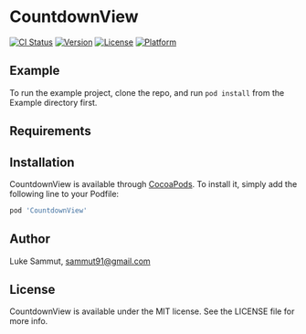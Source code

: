 # CountdownView

[![CI Status](https://img.shields.io/travis/sammut91/CountdownView.svg?style=flat)](https://travis-ci.org/sammut91/CountdownView)
[![Version](https://img.shields.io/cocoapods/v/CountdownView.svg?style=flat)](https://cocoapods.org/pods/CountdownView)
[![License](https://img.shields.io/cocoapods/l/CountdownView.svg?style=flat)](https://cocoapods.org/pods/CountdownView)
[![Platform](https://img.shields.io/cocoapods/p/CountdownView.svg?style=flat)](https://cocoapods.org/pods/CountdownView)

## Example

To run the example project, clone the repo, and run `pod install` from the Example directory first.

## Requirements

## Installation

CountdownView is available through [CocoaPods](https://cocoapods.org). To install
it, simply add the following line to your Podfile:

```ruby
pod 'CountdownView'
```

## Author

Luke Sammut, sammut91@gmail.com

## License

CountdownView is available under the MIT license. See the LICENSE file for more info.
